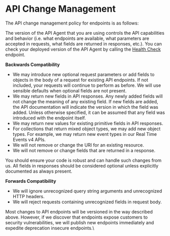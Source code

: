 # API Change Management

The API change management policy for endpoints is as follows:

The version of the API Agent that you are using controls the API capabilities and behavior (i.e. what endpoints are available, what parameters are accepted in requests, what fields are returned in responses, etc.). You can check your deployed version of the API Agent by calling the [Health Check](https://developers.symphony.com/restapi/main/info-health-check/health-check-v3) endpoint.

**Backwards Compatibility**

* We may introduce new optional request parameters or add fields to objects in the body of a request for existing API endpoints. If not included, your requests will continue to perform as before. We will use sensible defaults when optional fields are not present.
* We may return new fields in API responses. Any newly added fields will not change the meaning of any existing field. If new fields are added, the API documentation will indicate the version in which the field was added. Unless otherwise specified, it can be assumed that any field was introduced with the endpoint itself.
* We may return new values for existing primitive fields in API responses.
* For collections that return mixed object types, we may add new object types. For example, we may return new event types in our Real Time Events v4 APIs.
* We will not remove or change the URI for an existing resource.
* We will not remove or change fields that are returned in a response.

You should ensure your code is robust and can handle such changes from us. All fields in responses should be considered optional unless explicitly documented as always present.

**Forwards Compatibility**

* We will ignore unrecognized query string arguments and unrecognized HTTP headers.
* We will reject requests containing unrecognized fields in request body.

Most changes to API endpoints will be versioned in the way described above. However, if we discover that endpoints expose customers to security vulnerabilities, we will publish new endpoints immediately and expedite deprecation insecure endpoints.\
